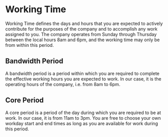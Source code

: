 # Working Time

Working Time defines the days and hours that you are expected to actively contribute for the purposes of the company and to accomplish any work assigned to you. The company operates from Sunday through Thursday between the local hours 8am and 6pm, and the working time may only be from within this period. 

## Bandwidth Period

A bandwidth period is a period within which you are required to complete the effective working hours you are expected to work. In our case, it is the operating hours of the company, i.e. from 8am to 6pm.

## Core Period

A core period is a period of the day during which you are required to be at work. In our case, it is from 11am to 3pm. You are free to choose your own workday start and end times as long as you are available for work during this period.
